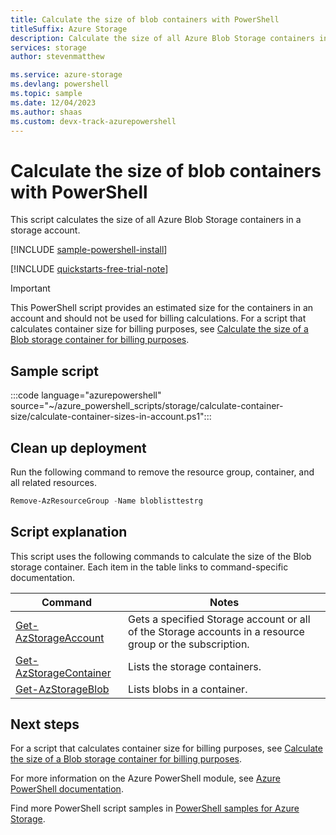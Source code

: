```yaml
---
title: Calculate the size of blob containers with PowerShell
titleSuffix: Azure Storage
description: Calculate the size of all Azure Blob Storage containers in a storage account.
services: storage
author: stevenmatthew

ms.service: azure-storage
ms.devlang: powershell
ms.topic: sample
ms.date: 12/04/2023
ms.author: shaas 
ms.custom: devx-track-azurepowershell
---
```


# Calculate the size of blob containers with PowerShell

This script calculates the size of all Azure Blob Storage containers in a storage account. 

[!INCLUDE [sample-powershell-install](~/reusable-content/ce-skilling/azure/includes/sample-powershell-install-no-ssh-az.md)]

[!INCLUDE [quickstarts-free-trial-note](~/reusable-content/ce-skilling/azure/includes/quickstarts-free-trial-note.md)]

> [!IMPORTANT]
> This PowerShell script provides an estimated size for the containers in an account and should not be used for billing calculations. For a script that calculates container size for billing purposes, see [Calculate the size of a Blob storage container for billing purposes](../scripts/storage-blobs-container-calculate-billing-size-powershell.md).

## Sample script

:::code language="azurepowershell" source="~/azure_powershell_scripts/storage/calculate-container-size/calculate-container-sizes-in-account.ps1":::

## Clean up deployment

Run the following command to remove the resource group, container, and all related resources.

```powershell
Remove-AzResourceGroup -Name bloblisttestrg
```

## Script explanation

This script uses the following commands to calculate the size of the Blob storage container. Each item in the table links to command-specific documentation.

| Command | Notes |
|---|---|
| [Get-AzStorageAccount](/powershell/module/az.storage/get-azstorageaccount) | Gets a specified Storage account or all of the Storage accounts in a resource group or the subscription. |
| [Get-AzStorageContainer](/powershell/module/az.storage/get-azstoragecontainer) | Lists the storage containers. |
| [Get-AzStorageBlob](/powershell/module/az.storage/Get-AzStorageBlob) | Lists blobs in a container. |

## Next steps

For a script that calculates container size for billing purposes, see [Calculate the size of a Blob storage container for billing purposes](../scripts/storage-blobs-container-calculate-billing-size-powershell.md).

For more information on the Azure PowerShell module, see [Azure PowerShell documentation](/powershell/azure/).

Find more PowerShell script samples in [PowerShell samples for Azure Storage](../blobs/storage-samples-blobs-powershell.md).
